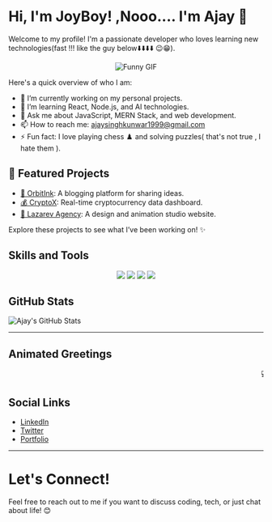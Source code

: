 # Hi, I'm JoyBoy! ,Nooo.... I'm Ajay 👋

Welcome to my profile! I'm a passionate developer who loves learning new technologies(fast !!! like the guy below⬇️⬇️⬇️⬇️ 😉😁). 
<div align="center">
  <img src="https://media.giphy.com/media/3NtY188QaxDdC/giphy.gif" alt="Funny GIF">
</div>

Here's a quick overview of who I am:
- 🔭 I’m currently working on my personal projects.
- 🌱 I’m learning React, Node.js, and AI technologies.
- 💬 Ask me about JavaScript, MERN Stack, and web development.
- 📫 How to reach me: [ajaysinghkunwar1999@gmail.com](mailto:ajaysinghkunwar1999@gmail.com)
- ⚡ Fun fact: I love playing chess ♟️ and solving puzzles( that's not true , I hate them ).

## 🌟 Featured Projects
- [🚀 OrbitInk](https://orbit-ink-ajays-projects-37278e66.vercel.app/): A blogging platform for sharing ideas.
- [💰 CryptoX](https://react-crypto-app-swart-six.vercel.app/coin/bitcoin): Real-time cryptocurrency data dashboard.
- [🎨 Lazarev Agency](https://lazarev-ashen-nine.vercel.app): A design and animation studio website.

Explore these projects to see what I’ve been working on! ✨


## Skills and Tools

<div align="center">
  <img src="https://img.shields.io/badge/JavaScript-F7DF1E?style=flat&logo=javascript&logoColor=black" />
  <img src="https://img.shields.io/badge/React-61DAFB?style=flat&logo=react&logoColor=black" />
  <img src="https://img.shields.io/badge/Node.js-339933?style=flat&logo=node.js&logoColor=white" />
  <img src="https://img.shields.io/badge/MongoDB-4DB33D?style=flat&logo=mongodb&logoColor=white" />
</div>

## GitHub Stats

![Ajay's GitHub Stats](https://github-readme-stats.vercel.app/api?username=AjaySinghKunwar007&show_icons=true&count_private=true&hide_title=true&hide=prs&theme=radical)

---

## Animated Greetings

<marquee behavior="scroll" direction="left">💻 I'm into coding every day! 🚀</marquee>

## Social Links

- [LinkedIn](https://www.linkedin.com/in/ajay-singh-kunwar-854524239/)
- [Twitter](https://x.com/Ajaykunwar_007)
- [Portfolio](https://ajayportfolio.freewebhostmost.com/)

---

# Let's Connect!

Feel free to reach out to me if you want to discuss coding, tech, or just chat about life! 😊
